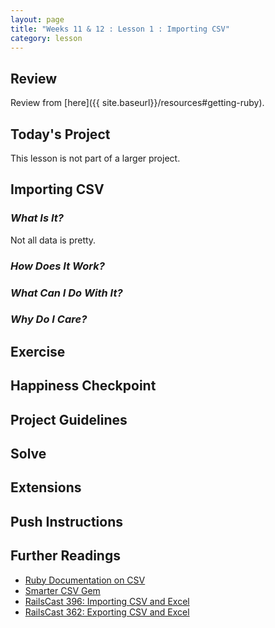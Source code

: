 ```yaml
---
layout: page
title: "Weeks 11 & 12 : Lesson 1 : Importing CSV"
category: lesson
---
```


## Review

Review from [here]({{ site.baseurl}}/resources#getting-ruby).

## Today's Project

This lesson is not part of a larger project.

## Importing CSV

### _What Is It?_

Not all data is pretty.

### _How Does It Work?_

### _What Can I Do With It?_

### _Why Do I Care?_

## Exercise

## Happiness Checkpoint

## Project Guidelines

## Solve

## Extensions

## Push Instructions

## Further Readings

* [Ruby Documentation on CSV](http://ruby-doc.org/stdlib-2.0/libdoc/csv/rdoc/CSV.html)
* [Smarter CSV Gem](https://github.com/tilo/smarter_csv)
* [RailsCast 396: Importing CSV and Excel](http://railscasts.com/episodes/396-importing-csv-and-excel)
* [RailsCast 362: Exporting CSV and Excel](http://railscasts.com/episodes/362-exporting-csv-and-excel)



